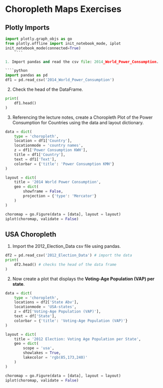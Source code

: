# Choropleth Maps Exercises


## Plotly Imports 

````python
import plotly.graph_objs as go
from plotly.offline import init_notebook_mode, iplot
init_notebook_mode(connected=True)
    ````

1. Import pandas and read the csv file: 2014_World_Power_Consumption.

````python
import pandas as pd
df1 = pd.read_csv('2014_World_Power_Consumption')
````

2. Check the head of the DataFrame.

````python
print(
    df1.head()
)
````


3. Referencing the lecture notes, create a Choropleth Plot of the Power Consumption for Countries using the data and layout dictionary.

````python
data = dict(
    type = 'choropleth',    
    location = df1['Country'],
    locationmode = 'country names',
    z = df1['Power Consumption KWH'],
    title = df1['Country'],
    text = df1['Text'],
    colorbar = {'title': 'Power Consumption KMH'}
)

layout = dict(
    title = '2014 World Power Consumption',
    geo = dict(
        showframe = False,
        projection = {'type': 'Mercator'}
    )
)

choromap = go.Figure(data = [data], layout = layout)
iplot(choromap, validate = False)

````

## USA Choropleth


1. Import the 2012_Election_Data csv file using pandas.

````python
df2 = pd.read_csv('2012_Election_Data') # import the data
print(
    df2.head() # checks the head of the data frame
)
````

2. Now create a plot that displays the **Voting-Age Population (VAP) per state**. 

````python
data = dict(
    type = 'choropleth',
    locations = df2['State Abv'],
    locationmode = 'USA-states',
    z = df2['Voting-Age Population (VAP)'],
    text = df['State'],
    colorbar = {'title': 'Voting-Age Population (VAP)'}
)

layout = dict(
    title = '2012 Election: Voting Age Population per State',
    geo = dict(
        scope = 'usa',
        showlakes = True,
        lakecolor = 'rgb(85,173,240)'
    )
)

choromap = go.Figure(data = [data], layout = layout)
iplot(choromap, validate = False)



````



